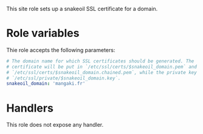 This site role sets up a snakeoil SSL certificate for a domain.

# Role variables
Thie role accepts the following parameters:

```yaml
# The domain name for which SSL certificates should be generated. The
# certificate will be put in `/etc/ssl/certs/$snakeoil_domain.pem` and
# `/etc/ssl/certs/$snakeoil_domain.chained.pem`, while the private key will be in
# `/etc/ssl/private/$snakeoil_domain.key`.
snakeoil_domain: 'mangaki.fr'
```

# Handlers
This role does not expose any handler.
